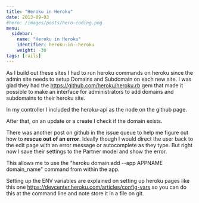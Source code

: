 ```yaml
---
title: "Heroku in Heroku"
date: 2013-09-03
#hero: /images/posts/hero-coding.png
menu:
  sidebar:
    name: "Heroku in Heroku"
    identifier: heroku-in--heroku
    weight: -30
tags: [rails]
---
```


<p>As I build out these sites I had to run heroku commands on heroku since the admin site needs to setup Domains and Subdomain on each new site. I was glad they had the&nbsp;<a href="https://github.com/heroku/heroku.rb" target="_blank">https://github.com/heroku/heroku.rb</a>&nbsp;gem&nbsp;that made it possible to make an interface for administrators to add domains and subdomains to their heroku site.&nbsp;</p>

<p>In my controller I included the heroku-api as the node on the github page.</p>
<script src="https://gist.github.com/alnutile/f487851c7dd0cb01a4fb.js"></script>
<p>After that, on an update or a create I check if the domain exists.</p>

<p>There was another post on github in the issue queue to help me figure out how to <strong>rescue out of an error</strong>. Ideally though I would direct the user back to the edit page with an error message or autocomplete as they type. But right now I save their settings to the Partner model and show the error.</p>

<p>This allows me to use the &quot;heroku domain:add --app APPNAME domain_name&quot; command from within the app.</p>

<p>Setting up the ENV variables are explained on setting up heroku pages like this one&nbsp;<a href="https://devcenter.heroku.com/articles/config-vars" target="_blank">https://devcenter.heroku.com/articles/config-vars</a>&nbsp;so you can do this at the command line and note store it in a file on git.&nbsp;</p>